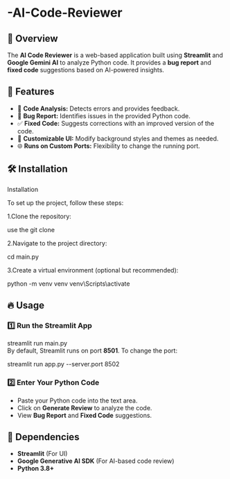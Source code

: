 # -AI-Code-Reviewer  

## 📌 Overview
The **AI Code Reviewer** is a web-based application built using **Streamlit** and **Google Gemini AI** to analyze Python code. It provides a **bug report** and **fixed code** suggestions based on AI-powered insights.

## 🚀 Features
- 📝 **Code Analysis:** Detects errors and provides feedback.
- 🐞 **Bug Report:** Identifies issues in the provided Python code.
- ✅ **Fixed Code:** Suggests corrections with an improved version of the code.
- 🎨 **Customizable UI:** Modify background styles and themes as needed.
- 🌐 **Runs on Custom Ports:** Flexibility to change the running port.

## 🛠️ Installation
Installation

To set up the project, follow these steps:

1.Clone the repository:

use the git clone 

2.Navigate to the project directory:

cd main.py

3.Create a virtual environment (optional but recommended):

python -m venv venv
venv\Scripts\activate

## 🔥 Usage
### 1️⃣ Run the Streamlit App
streamlit run main.py  
By default, Streamlit runs on port **8501**. To change the port:
  
streamlit run app.py --server.port 8502


### 2️⃣ Enter Your Python Code
- Paste your Python code into the text area.
- Click on **Generate Review** to analyze the code.
- View **Bug Report** and **Fixed Code** suggestions.


## 📌 Dependencies
- **Streamlit** (For UI)
- **Google Generative AI SDK** (For AI-based code review)
- **Python 3.8+**



